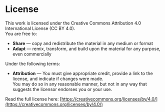 # License

This work is licensed under the Creative Commons Attribution 4.0 International License (CC BY 4.0).  
You are free to:

- **Share** — copy and redistribute the material in any medium or format  
- **Adapt** — remix, transform, and build upon the material for any purpose, even commercially  

Under the following terms:

- **Attribution** — You must give appropriate credit, provide a link to the license, and indicate if changes were made.  
  You may do so in any reasonable manner, but not in any way that suggests the licensor endorses you or your use.

Read the full license here: [https://creativecommons.org/licenses/by/4.0/](https://creativecommons.org/licenses/by/4.0/)